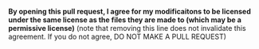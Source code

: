 __By opening this pull request, I agree for my modificaitons to be licensed under the same license as the files they are made to (which may be a permissive license)__ (note that removing this line does not invalidate this agreement. If you do not agree, DO NOT MAKE A PULL REQUEST)
